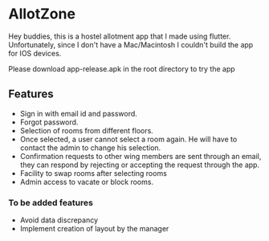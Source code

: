 # AllotZone
 Hey buddies, this is a hostel allotment app that I made using flutter.
 Unfortunately, since I don't have a Mac/Macintosh I couldn't build the app for IOS devices. 
 
 Please download app-release.apk in the root directory to try the app
 
 ## Features
  - Sign in with email id and password.
  - Forgot password.
  - Selection of rooms from different floors.
  - Once selected, a user cannot select a room again. He will have to contact the admin to change his selection.
  - Confirmation requests to other wing members are sent through an email, they can respond by rejecting or accepting the request through the app.
  - Facility to swap rooms after selecting rooms
  - Admin access to vacate or block rooms.

### To be added features
 - Avoid data discrepancy
 - Implement creation of layout by the manager
 
